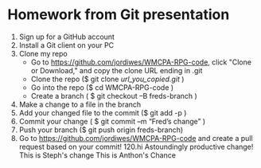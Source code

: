 Homework from Git presentation
============

1. Sign up for a GitHub account
2. Install a Git client on your PC
3. Clone my repo
    * Go to https://github.com/jordiwes/WMCPA-RPG-code, click "Clone or Download," and copy the clone URL ending in .git
    * Clone the repo ($ git clone *url_you_copied.git* )
    * Go into the repo ($ cd WMCPA-RPG-code )
    * Create a branch ( $ git checkout –B freds-branch )
5. Make a change to a file in the branch
6. Add your changed file to the commit ($ git add -p ) 
7. Commit your change ( $ git commit –m “Fred’s change” )
8. Push your branch ($ git push origin freds-branch)
9. Go to https://github.com/jordiwes/WMCPA-RPG-code and create a pull request based on your commit!
120.hi
Astoundingly productive change!
This is Steph's change
This is Anthon's Chance

